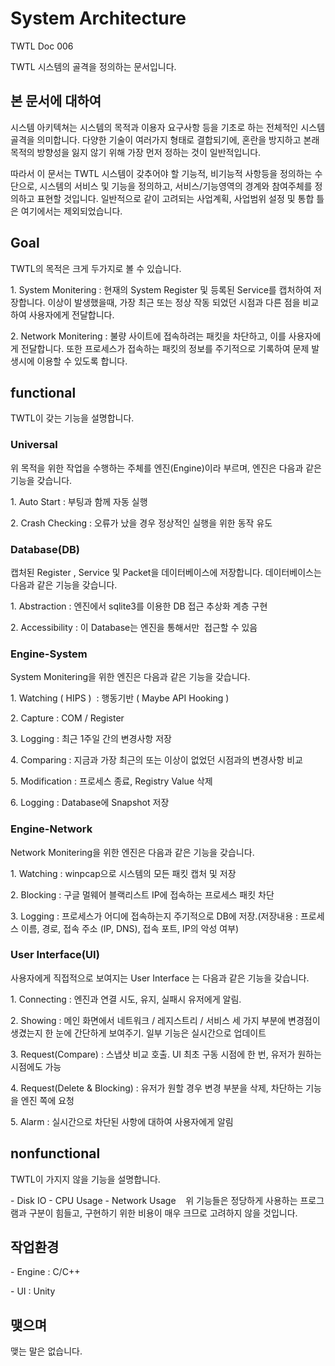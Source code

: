 # System Architecture

TWTL Doc 006

TWTL 시스템의 골격을 정의하는 문서입니다.

## 본 문서에 대하여
시스템 아키텍쳐는 시스템의 목적과 이용자 요구사항 등을 기초로 하는 전체적인 시스템 골격을 의미합니다. 다양한 기술이 여러가지 형태로 결합되기에, 혼란을 방지하고 본래 목적의 방향성을 잃지 않기 위해 가장 먼저 정하는 것이 일반적입니다.

따라서 이 문서는 TWTL 시스템이 갖추어야 할 기능적, 비기능적 사항등을 정의하는 수단으로, 시스템의 서비스 및 기능을 정의하고, 서비스/기능영역의 경계와 참여주체를 정의하고 표현할 것입니다. 일반적으로 같이 고려되는 사업계획, 사업범위 설정 및 통합 틀은 여기에서는 제외되었습니다.

## Goal
TWTL의 목적은 크게 두가지로 볼 수 있습니다.

1. System Monitering : 현재의 System Register 및 등록된 Service를 캡처하여 저장합니다. 이상이 발생했을때, 가장 최근 또는 정상 작동 되었던 시점과 다른 점을 비교하여 사용자에게 전달합니다.

2. Network Monitering : 불량 사이트에 접속하려는 패킷을 차단하고, 이를 사용자에게 전달합니다. 또한 프로세스가 접속하는 패킷의 정보를 주기적으로 기록하여 문제 발생시에 이용할 수 있도록 합니다.   

## functional
TWTL이 갖는 기능을 설명합니다.

### Universal
위 목적을 위한 작업을 수행하는 주체를 엔진(Engine)이라 부르며, 엔진은 다음과 같은 기능을 갖습니다.

1. Auto Start : 부팅과 함께 자동 실행

2. Crash Checking : 오류가 났을 경우 정상적인 실행을 위한 동작 유도

### Database(DB)
캡처된 Register , Service 및 Packet을 데이터베이스에 저장합니다. 데이터베이스는 다음과 같은 기능을 갖습니다.

1. Abstraction : 엔진에서 sqlite3를 이용한 DB 접근 추상화 계층 구현

2. Accessibility : 이 Database는 엔진을 통해서만  접근할 수 있음

### Engine-System
System Monitering을 위한 엔진은 다음과 같은 기능을 갖습니다.

1. Watching ( HIPS )  : 행동기반 ( Maybe API Hooking )

2. Capture : COM / Register 

3. Logging : 최근 1주일 간의 변경사항 저장

4. Comparing : 지금과 가장 최근의 또는 이상이 없었던 시점과의 변경사항 비교

5. Modification : 프로세스 종료, Registry Value 삭제

6. Logging : Database에 Snapshot 저장

### Engine-Network
Network Monitering을 위한 엔진은 다음과 같은 기능을 갖습니다.

1. Watching : winpcap으로 시스템의 모든 패킷 캡처 및 저장 

2. Blocking : 구글 멀웨어 블랙리스트 IP에 접속하는 프로세스 패킷 차단

3. Logging : 프로세스가 어디에 접속하는지 주기적으로 DB에 저장.(저장내용 : 프로세스 이름, 경로, 접속 주소 (IP, DNS), 접속 포트, IP의 악성 여부)


### User Interface(UI)
사용자에게 직접적으로 보여지는 User Interface 는 다음과 같은 기능을 갖습니다. 

1. Connecting : 엔진과 연결 시도, 유지, 실패시 유저에게 알림.

2. Showing : 메인 화면에서 네트워크 / 레지스트리 / 서비스 세 가지 부분에 변경점이 생겼는지 한 눈에 간단하게 보여주기. 일부 기능은 실시간으로 업데이트

3. Request(Compare) : 스냅샷 비교 호출. UI 최초 구동 시점에 한 번, 유저가 원하는 시점에도 가능

4. Request(Delete & Blocking) : 유저가 원할 경우 변경 부분을 삭제, 차단하는 기능을 엔진 쪽에 요청 

5. Alarm : 실시간으로 차단된 사항에 대하여 사용자에게 알림

## nonfunctional
TWTL이 가지지 않을 기능을 설명합니다.

- Disk IO
- CPU Usage
- Network Usage 
 
위 기능들은 정당하게 사용하는 프로그램과 구분이 힘들고, 구현하기 위한 비용이 매우 크므로 고려하지 않을 것입니다.

## 작업환경

- Engine : C/C++

- UI : Unity

## 맺으며

맺는 말은 없습니다.
